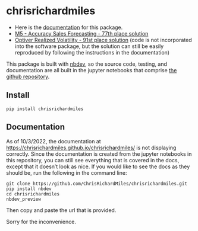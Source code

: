 chrisrichardmiles
================

<!-- WARNING: THIS FILE WAS AUTOGENERATED! DO NOT EDIT! -->

- Here is the
  [documentation](https://chrisrichardmiles.github.io/chrisrichardmiles/)
  for this package.
- [M5 - Accuracy Sales Forecasting - 77th place
  solution](https://github.com/ChrisRichardMiles/chrisrichardmiles/tree/master/projects/m5)
- [Optiver Realized Volatility - 91st place
  solution](https://github.com/ChrisRichardMiles/chrisrichardmiles/tree/master/projects/optiver)
  (code is not incorporated into the software package, but the solution
  can still be easily reproduced by following the instructions in the
  documentation)

This package is built with [nbdev](https://nbdev.fast.ai/), so the
source code, testing, and documentation are all built in the jupyter
notebooks that comprise [the github
repository](https://github.com/ChrisRichardMiles/chrisrichardmiles).

## Install

`pip install chrisrichardmiles`

## Documentation

As of 10/3/2022, the documentation at
https://chrisrichardmiles.github.io/chrisrichardmiles/ is not displaying
correctly. Since the documentation is created from the jupyter notebooks
in this repository, you can still see everything that is covered in the
docs, except that it doesn’t look as nice. If you would like to see the
docs as they should be, run the following in the command line:

    git clone https://github.com/ChrisRichardMiles/chrisrichardmiles.git
    pip install nbdev 
    cd chrisrichardmiles
    nbdev_preview

Then copy and paste the url that is provided.

Sorry for the inconvenience.
